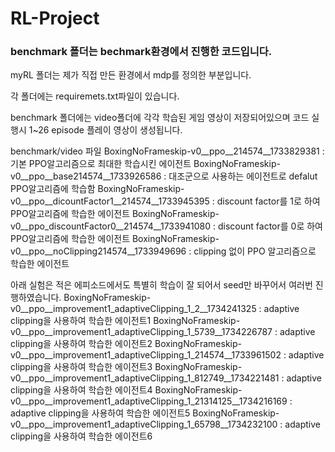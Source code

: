 # RL-Project

### benchmark 폴더는 bechmark환경에서 진행한 코드입니다.
myRL 폴더는 제가 직접 만든 환경에서 mdp를 정의한 부분입니다.

각 폴더에는 requiremets.txt파일이 있습니다.

benchmark 폴더에는 video폴더에 각각 학습된 게임 영상이 저장되어있으며 코드 실행시 1~26 episode 플레이 영상이 생성됩니다. 

benchmark/video 파일
BoxingNoFrameskip-v0__ppo__214574__1733829381 : 기본 PPO알고리즘으로 최대한 학습시킨 에이전트
BoxingNoFrameskip-v0__ppo__base214574__1733926586 : 대조군으로 사용하는 에이전트로 defalut PPO알고리즘에 학습함
BoxingNoFrameskip-v0__ppo__dicountFactor1__214574__1733945395 : discount factor를 1로 하여 PPO알고리즘에 학습한 에이전트
BoxingNoFrameskip-v0__ppo_discountFactor0__214574__1733941080 : discount factor를 0로 하여 PPO알고리즘에 학습한 에이전트
BoxingNoFrameskip-v0__ppo__noClipping214574__1733949696 : clipping 없이 PPO 알고리즘으로 학습한 에이전트

아래 실험은 적은 에피소드에서도 특별히 학습이 잘 되어서 seed만 바꾸어서 여러번 진행하였습니다.
BoxingNoFrameskip-v0__ppo__improvement1_adaptiveClipping_1_2__1734241325 : adaptive clipping을 사용하여 학습한 에이전트1
BoxingNoFrameskip-v0__ppo__improvement1_adaptiveClipping_1_5739__1734226787 : adaptive clipping을 사용하여 학습한 에이전트2
BoxingNoFrameskip-v0__ppo__improvement1_adaptiveClipping_1_214574__1733961502 : adaptive clipping을 사용하여 학습한 에이전트3
BoxingNoFrameskip-v0__ppo__improvement1_adaptiveClipping_1_812749__1734221481 : adaptive clipping을 사용하여 학습한 에이전트4
BoxingNoFrameskip-v0__ppo__improvement1_adaptiveClipping_1_21314125__1734216169 : adaptive clipping을 사용하여 학습한 에이전트5
BoxingNoFrameskip-v0__ppo__improvement1_adaptiveClipping_1_65798__1734232100 : adaptive clipping을 사용하여 학습한 에이전트6
